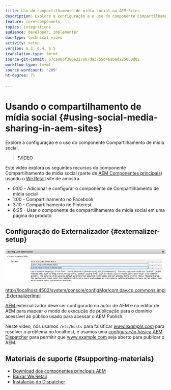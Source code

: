 ```yaml
---
title: Uso do compartilhamento de mídia social no AEM Sites
description: Explore a configuração e o uso do componente Compartilhamento de mídia social.
feature: core-components
topics: integrations
audience: developer, implementer
doc-type: technical video
activity: setup
version: 6.3, 6.4, 6.5
translation-type: tm+mt
source-git-commit: 67ca08bf386a217807da3755d46abed225050d02
workflow-type: tm+mt
source-wordcount: '209'
ht-degree: 7%

---
```



# Usando o compartilhamento de mídia social {#using-social-media-sharing-in-aem-sites}

Explore a configuração e o uso do componente Compartilhamento de mídia social.

>[!VIDEO](https://video.tv.adobe.com/v/18897/?quality=9&learn=on)

Este vídeo explora os seguintes recursos do componente Compartilhamento de mídia social (parte de [AEM Componentes principais](https://docs.adobe.com/content/help/pt-BR/experience-manager-core-components/using/introduction.html)) usando o [We.Retail](https://github.com/Adobe-Marketing-Cloud/aem-sample-we-retail#weretail) site de amostra.

* 0:00 - Adicionar e configurar o componente de Compartilhamento de mídia social
* 1:00 - Compartilhamento no Facebook
* 3:10 - Compartilhamento no Pinterest
* 6:25 - Usar o componente de compartilhamento de mídia social em uma página do produto

## Configuração do Externalizador {#externalizer-setup}

![Externalizador de links CQ de dia](assets/externalizer.png)

[http://localhost:4502/system/console/configMgr/com.day.cq.commons.impl.ExternalizerImpl](http://localhost:4502/system/console/configMgr/com.day.cq.commons.impl.ExternalizerImpl)

[AEM ](https://helpx.adobe.com/experience-manager/6-5/sites/developing/using/externalizer.html) externalizador deve ser configurado no autor de AEM e no editor de AEM para mapear o modo de execução de publicação para o domínio acessível ao público usado para acessar o AEM Publish.

Neste vídeo, nós usamos `/etc/hosts` para falsificar *www.example.com* para resolver o problema no localhost, e usamos uma [configuração básica AEM Dispatcher](https://docs.adobe.com/content/help/en/experience-manager-dispatcher/using/getting-started/dispatcher-install.html) para permitir que www.example.com seja aberto para publicar o AEM.

## Materiais de suporte {#supporting-materials}

* [Download dos componentes principais AEM](https://github.com/adobe/aem-core-wcm-components/releases)
* [Baixar We.Retail](https://github.com/Adobe-Marketing-Cloud/aem-sample-we-retail/releases)
* [Instalação do Dispatcher](https://docs.adobe.com/content/help/en/experience-manager-dispatcher/using/getting-started/dispatcher-install.html)
